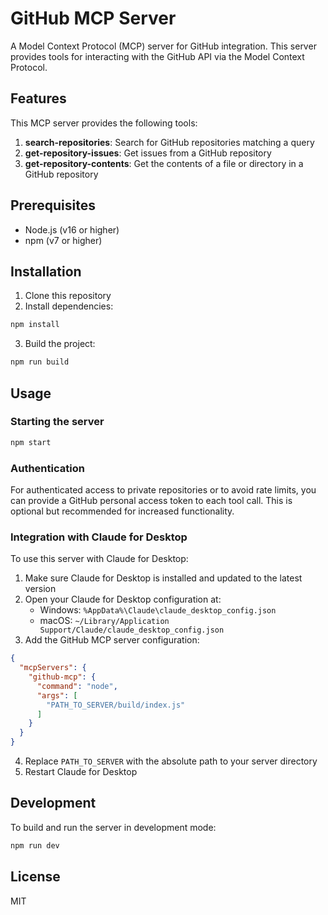 # GitHub MCP Server

A Model Context Protocol (MCP) server for GitHub integration. This server provides tools for interacting with the GitHub API via the Model Context Protocol.

## Features

This MCP server provides the following tools:

1. **search-repositories**: Search for GitHub repositories matching a query
2. **get-repository-issues**: Get issues from a GitHub repository
3. **get-repository-contents**: Get the contents of a file or directory in a GitHub repository

## Prerequisites

- Node.js (v16 or higher)
- npm (v7 or higher)

## Installation

1. Clone this repository
2. Install dependencies:

```bash
npm install
```

3. Build the project:

```bash
npm run build
```

## Usage

### Starting the server

```bash
npm start
```

### Authentication

For authenticated access to private repositories or to avoid rate limits, you can provide a GitHub personal access token to each tool call. This is optional but recommended for increased functionality.

### Integration with Claude for Desktop

To use this server with Claude for Desktop:

1. Make sure Claude for Desktop is installed and updated to the latest version
2. Open your Claude for Desktop configuration at:
   - Windows: `%AppData%\Claude\claude_desktop_config.json`
   - macOS: `~/Library/Application Support/Claude/claude_desktop_config.json`
3. Add the GitHub MCP server configuration:

```json
{
  "mcpServers": {
    "github-mcp": {
      "command": "node",
      "args": [
        "PATH_TO_SERVER/build/index.js"
      ]
    }
  }
}
```

4. Replace `PATH_TO_SERVER` with the absolute path to your server directory
5. Restart Claude for Desktop

## Development

To build and run the server in development mode:

```bash
npm run dev
```

## License

MIT

